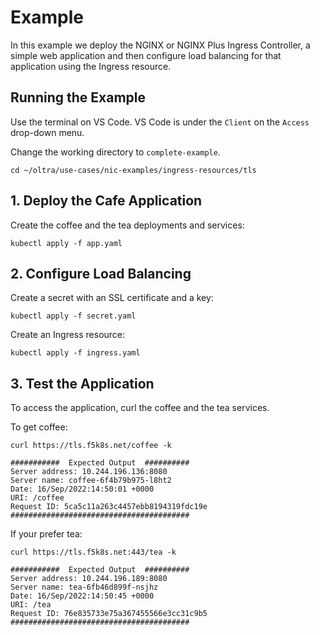 # Example

In this example we deploy the NGINX or NGINX Plus Ingress Controller, a simple web application and then configure load balancing for that application using the Ingress resource.

## Running the Example

Use the terminal on VS Code. VS Code is under the `Client` on the `Access` drop-down menu. 

Change the working directory to `complete-example`.
```
cd ~/oltra/use-cases/nic-examples/ingress-resources/tls
```

## 1. Deploy the Cafe Application

Create the coffee and the tea deployments and services:
```
kubectl apply -f app.yaml
```

## 2. Configure Load Balancing

Create a secret with an SSL certificate and a key:
```
kubectl apply -f secret.yaml
```

Create an Ingress resource:
```
kubectl apply -f ingress.yaml
```

## 3. Test the Application

To access the application, curl the coffee and the tea services.


To get coffee:
```
curl https://tls.f5k8s.net/coffee -k

###########  Expected Output  ##########
Server address: 10.244.196.136:8080
Server name: coffee-6f4b79b975-l8ht2
Date: 16/Sep/2022:14:50:01 +0000
URI: /coffee
Request ID: 5ca5c11a263c4457ebb8194319fdc19e
########################################
```

If your prefer tea:
```
curl https://tls.f5k8s.net:443/tea -k

###########  Expected Output  ##########
Server address: 10.244.196.189:8080
Server name: tea-6fb46d899f-nsjhz
Date: 16/Sep/2022:14:50:45 +0000
URI: /tea
Request ID: 76e835733e75a367455566e3cc31c9b5
########################################
```

